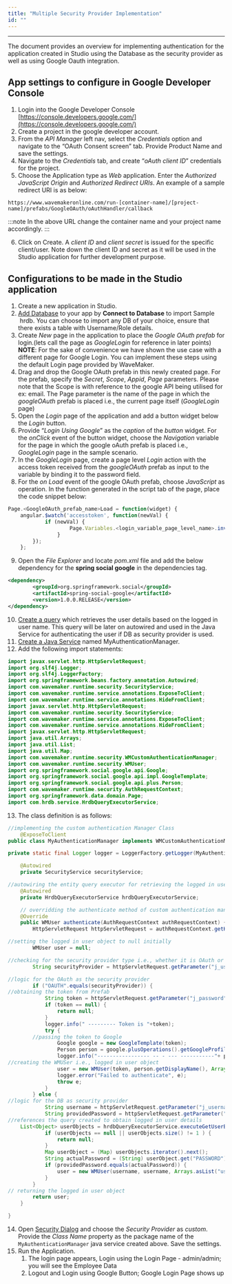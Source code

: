 ```yaml
---
title: "Multiple Security Provider Implementation"
id: ""
---
```

---
The document provides an overview for implementing authentication for the application created in Studio using the Database as the security provider as well as using Google Oauth integration.

## App settings to configure in Google Developer Console

1. Login into the Google Developer Console [https://console.developers.google.com/](https://console.developers.google.com/)
2. Create a project in the google developer account.
3. From the _API Manager_ left nav, select the _Credentials_ option and navigate to the “OAuth Consent screen” tab. Provide Product Name and save the settings.
4. Navigate to the _Credentials_ tab, and create “_oAuth client ID_” credentials for the project.
5. Choose the Application type as _Web_ application. Enter the _Authorized JavaScript Origin_ and _Authorized Redirect URIs_. An example of a sample redirect URI is as below:
    
```
https://www.wavemakeronline.com/run-[container-name]/[project-name]/prefabs/GoogleOAuth/oAuthHandler/callback
```
    
:::note
In the above URL change the container name and your project name accordingly.
:::

6. Click on Create. A _client ID_ and _client secret_ is issued for the specific client/user. Note down the client ID and secret as it will be used in the Studio application for further development purpose.

## Configurations to be made in the Studio application

1. Create a new application in Studio.
2. [Add Database](/learn/app-development/services/database-services/working-with-databases/) to your app by **Connect to Database** to import Sample  hrdb. You can choose to import any DB of your choice, ensure that there exists a table with Username/Role details.
3. Create _New_ page in the application to place the _Google OAuth prefab_ for login.(lets call the page as _GoogleLogin_ for reference in later points) **NOTE**: For the sake of convenience we have shown the use case with a different page for Google Login. You can implement these steps using the default Login page provided by WaveMaker.
4. Drag and drop the Google OAuth prefab in this newly created page. For the prefab, specify the _Secret_, _Scope_, _Appid_, _Page_ parameters. Please note that the Scope is with reference to the google API being utilised for ex: email. The Page parameter is the name of the page in which the _googleOAuth_ prefab is placed i.e., the current page itself (_GoogleLogin_ page)
5. Open the _Login_ page of the application and add a button widget below the _Login_ button.
6. Provide “_Login Using Google_” as the _caption_ of the _button_ widget. For the _onClick_ event of the button widget, choose the _Navigation_ variable for the page in which the google oAuth prefab is placed i.e., _GoogleLogin_ page in the sample scenario.
7. In the _GoogleLogin_ page, create a page level _Login_ action with the access token received from the _googleOAuth_ prefab as input to the variable by binding it to the password field.
8. For the _on Load_ event of the google OAuth prefab, choose _JavaScript_ as operation. In the function generated in the script tab of the page, place the code snippet below:

```js    
Page.<GoogleOAuth_prefab_name>Load = function(widget) {
    angular.$watch('accesstoken', function(newVal) {
            if (newVal) {
                    Page.Variables.<login_variable_page_level_name>.invoke();
                }
        });
    };
``` 
9. Open the _File Explorer_ and locate _pom.xml_ file and add the below dependency for the **spring social google** in the dependencies tag.

```xml
<dependency>
        <groupId>org.springframework.social</groupId>
        <artifactId>spring-social-google</artifactId>
        <version>1.0.0.RELEASE</version>
</dependency>
```    
10. [Create a query](/learn/app-development/services/database-services/working-with-queries) which retrieves the user details based on the logged in user name. This query will be later on autowired and used in the Java Service for authenticating the user if DB as security provider is used.
11. [Create a Java Service](/learn/app-development/services/java-services/java-service/) named MyAuthenticationManager.
12. Add the following import statements:

```java
import javax.servlet.http.HttpServletRequest;
import org.slf4j.Logger;
import org.slf4j.LoggerFactory;
import org.springframework.beans.factory.annotation.Autowired;
import com.wavemaker.runtime.security.SecurityService;
import com.wavemaker.runtime.service.annotations.ExposeToClient;
import com.wavemaker.runtime.service.annotations.HideFromClient;
import javax.servlet.http.HttpServletRequest;
import com.wavemaker.runtime.security.SecurityService;
import com.wavemaker.runtime.service.annotations.ExposeToClient;
import com.wavemaker.runtime.service.annotations.HideFromClient;
import javax.servlet.http.HttpServletRequest;
import java.util.Arrays;
import java.util.List;
import java.util.Map;
import com.wavemaker.runtime.security.WMCustomAuthenticationManager;
import com.wavemaker.runtime.security.WMUser;
import org.springframework.social.google.api.Google;
import org.springframework.social.google.api.impl.GoogleTemplate;
import org.springframework.social.google.api.plus.Person;
import com.wavemaker.runtime.security.AuthRequestContext;
import org.springframework.data.domain.Page;
import com.hrdb.service.HrdbQueryExecutorService;
```    
13. The class definition is as follows:
    
```java
//implementing the custom authentication Manager Class
    @ExposeToClient
public class MyAuthenticationManager implements WMCustomAuthenticationManager {

private static final Logger logger = LoggerFactory.getLogger(MyAuthenticationManager.class);

    @Autowired
    private SecurityService securityService;

//autowiring the entity query executor for retrieving the logged in user details
    @Autowired
    private HrdbQueryExecutorService hrdbQueryExecutorService;

    // overridding the authenticate method of custom authentication manager class
    @Override
    public WMUser authenticate(AuthRequestContext authRequestContext) {
        HttpServletRequest httpServletRequest = authRequestContext.getHttpServletRequest();

//setting the logged in user object to null initially
        WMUser user = null;

//checking for the security provider type i.e., whether it is OAuth or DB provider
        String securityProvider = httpServletRequest.getParameter("j_username");

//logic for the OAuth as the security provider
        if ("OAUTH".equals(securityProvider)) {
//obtaining the token from Prefab
            String token = httpServletRequest.getParameter("j_password"); 
            if (token == null) {
                return null;
            }
            logger.info(" --------- Token is "+token);
            try {
        //passing the token to Google
                Google google = new GoogleTemplate(token); 
                Person person = google.plusOperations().getGoogleProfile();
                logger.info("----------------- -- - --- -----------"+ person.getDisplayName());
//creating the WMUSer i.e., logged in user object
                user = new WMUser(token, person.getDisplayName(), Arrays.asList("user"));             } catch (Exception e) {
                logger.error("Failed to authenticate", e);
                throw e;
            }
        } else {
//logic for the DB as security provider
            String username = httpServletRequest.getParameter("j_username");
            String providedPassword = httpServletRequest.getParameter("j_password");
//references the query created to obtain logged in user details           
    List<Object> userObjects = hrdbQueryExecutorService.executeGetUserByName(null, username).getContent();
            if (userObjects == null || userObjects.size() != 1 ) {
                return null;
            }
            Map userObject = (Map) userObjects.iterator().next();
            String actualPassword = (String) userObject.get("PASSWORD");
            if (providedPassword.equals(actualPassword)) {
                user = new WMUser(username, username, Arrays.asList("user"));
            }
        }
// returning the logged in user object
        return user;
    }

}
```

14. Open [Security Dialog](/learn/app-development/app-security/app-security) and choose the _Security Provider_ as _custom_. Provide the _Class Name_ property as the package name of the `MyAuthenticationManager` java service created above. Save the settings.
15. Run the Application.
    1. The login page appears, Login using the Login Page - admin/admin; you will see the Employee Data
    2. Logout and Login using Google Button; Google Login Page shows up
